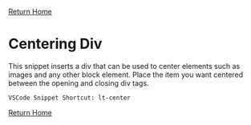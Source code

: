 
[Return Home](index.md)

# Centering Div
This snippet inserts a div that can be used to center elements such as images and any other block element.  Place the item you want centered between the opening and  closing div tags.

```
VSCode Snippet Shortcut: lt-center
```

[Return Home](index.md)
